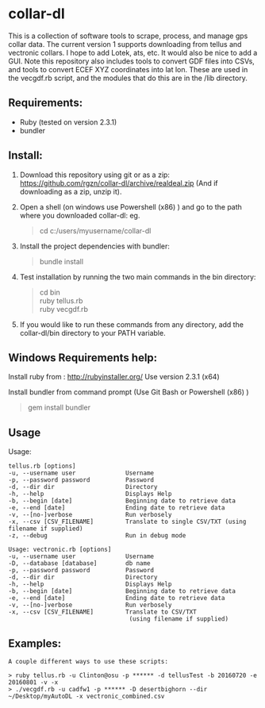 # collar-dl

This is a collection of software tools to scrape, process, and manage gps collar data. 
The current version 1 supports downloading from tellus and vectronic collars. I hope to add Lotek, ats, etc.
It would also be nice to add a GUI. Note this repository also includes tools to convert GDF files into CSVs, and tools to convert
ECEF XYZ coordinates into lat lon. These are used in the vecgdf.rb script, and the modules that do this are in the /lib directory. 

## Requirements:

- Ruby (tested on version 2.3.1) 
- bundler

## Install:

1. Download this repository using git or as a zip:
https://github.com/rgzn/collar-dl/archive/realdeal.zip
(And if downloading as a zip, unzip it).

2. Open a shell (on windows use Powershell (x86) ) and go to the path where you downloaded collar-dl:
eg. 
    > cd c:/users/myusername/collar-dl

3. Install the project dependencies with bundler:
    > bundle install

4. Test installation by running the two main commands in the bin directory:
    > cd bin    
    > ruby tellus.rb    
    > ruby vecgdf.rb    

5. If you would like to run these commands from any directory, add the collar-dl/bin directory to your PATH variable.

## Windows Requirements help: 

Install ruby from : http://rubyinstaller.org/
Use version 2.3.1 (x64)

Install bundler from command prompt (Use Git Bash or Powershell (x86) )
> gem install bundler

## Usage

Usage:     

    tellus.rb [options]        
    -u, --username user              Username       
    -p, --password password          Password      
    -d, --dir dir                    Directory
    -h, --help                       Displays Help      
    -b, --begin [date]               Beginning date to retrieve data      
    -e, --end [date]                 Ending date to retrieve data      
    -v, --[no-]verbose               Run verbosely      
    -x, --csv [CSV_FILENAME]         Translate to single CSV/TXT (using filename if supplied)
    -z, --debug                      Run in debug mode           

    Usage: vectronic.rb [options]      
    -u, --username user              Username     
    -D, --database [database]        db name     
    -p, --password password          Password     
    -d, --dir dir                    Directory     
    -h, --help                       Displays Help     
    -b, --begin [date]               Beginning date to retrieve data     
    -e, --end [date]                 Ending date to retrieve data     
    -v, --[no-]verbose               Run verbosely     
    -x, --csv [CSV_FILENAME]         Translate to CSV/TXT
                                      (using filename if supplied)     
                                      
## Examples:
    A couple different ways to use these scripts: 
    
    > ruby tellus.rb -u Clinton@osu -p ****** -d tellusTest -b 20160720 -e 20160801 -v -x
    > ./vecgdf.rb -u cadfw1 -p ****** -D desertbighorn --dir ~/Desktop/myAutoDL -x vectronic_combined.csv 


